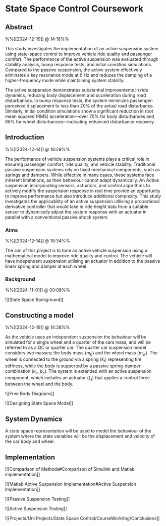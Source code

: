 # State Space Control Coursework

## Abstract
%%[[2024-12-19]] @ 14:18%%

This study investigates the implementation of an active suspension system using state-space control to improve vehicle ride quality and passenger comfort. The performance of the active suspension was evaluated through stability analysis, bump response tests, and initial condition simulations. Compared to the passive suspension, the active system effectively eliminates a key resonance mode at 6 Hz and reduces the damping of a higher-frequency mode while maintaining system stability.

The active suspension demonstrates substantial improvements in ride dynamics, reducing body displacement and acceleration during road disturbances. In bump response tests, the system minimizes passenger-perceived displacement to less than 20% of the actual road disturbance. Similarly, initial condition simulations show a significant reduction in root mean squared (RMS) acceleration—over 70% for body disturbances and 96% for wheel disturbances—indicating enhanced disturbance recovery.

## Introduction
%%[[2024-12-14]] @ 18:29%%

The performance of vehicle suspension systems plays a critical role in ensuring passenger comfort, ride quality, and vehicle stability. Traditional passive suspension systems rely on fixed mechanical components, such as springs and dampers. While effective in many cases, these systems face inherent limitations, as their behaviour cannot adapt dynamically. An Active suspension incorporating sensors, actuators, and control algorithms to actively modify the suspension response in real time provide an opportunity to improve performance but also introduce additional complexity. This study investigates the applicability of an active suspension utilising a proportional derivative controller that would take in ride height data from a suitable sensor to dynamically adjust the system response with an actuator in parallel with a conventional passive shock system.

### Aims
%%[[2024-12-14]] @ 18:34%%

The aim of this project is to tune an active vehicle suspension using a mathematical model to improve ride quality and control. The vehicle will have independent suspension utilising an actuator in addition to the passive linear spring and damper at each wheel.

### Background
%%[[2024-11-01]] @ 00:08%%

![[State Space Background]]

## Constructing a model
%%[[2024-12-19]] @ 14:38%%

As the vehicle uses an independent suspension the behaviour will be simulated for a single wheel and a quarter of the cars mass, and will be referred to as a QC or quarter car. 
The quarter car suspension model considers two masses; the body mass ($m_\text{b}$​) and the wheel mass ($m_\text{w}$). 
The wheel is connected to the ground via a spring ($k_t$) representing tire stiffness, while the body is supported by a passive spring-damper combination ($k_s$​, $b_s$​). The system is extended with an active suspension component, which includes an actuator ($f_{s}$) that applies a control force between the wheel and the body.

![[Free Body Diagrams]]

![[Designing State Space Model]]

## System Dynamics

A state space representation will be used to model the behaviour of the system where the state variables will be the displacement and velocity of the car body and wheel.

## Implementation

![[Comparison of Methods#Comparison of Simulink and Matlab implementation]]

![[Matlab Active Suspension Implementation#Active Suspension Implementation]]


![[Passive Suspension Testing]]

![[Active Suspension Testing]]

![[Projects/Uni Projects/State Space Control/CourseWork/log/Conclusions]]

